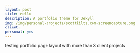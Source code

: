 ```yaml
---
layout: post
title: Hello
description: A portfolio theme for Jekyll
img: /img/personal-projects/scottkilts.com-screencapture.png
client:
personal: yes
---
```

testing portfolio page layout with more than 3 client projects
